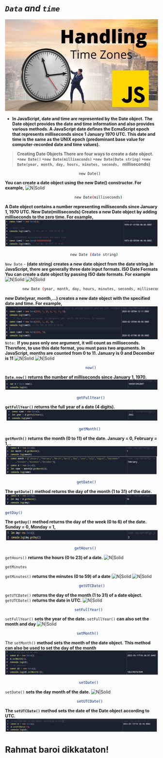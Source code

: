 # _```Data``` and ```time```_
![N|Solid](./foto1.webp)
* **In JavaScript, date and time are represented by the Date object. The Date object
provides the date and time information and also provides various methods.
A JavaScript date defines the EcmaScript epoch that represents milliseconds
since 1 January 1970 UTC. This date and time is the same as the UNIX epoch
(predominant base value for computer-recorded date and time values).**

>**Creating Date Objects
There are four ways to create a date object.
```•new Date()```
```•new Date(milliseconds)```
```•new Date(Date string)```
```•new Date(year, month, day, hours, minutes, seconds, ```
milliseconds)**

                                      new Date()
**You can create a date object using the new Date() constructor. For example,**
![N|Solid](./foto2.PNG)
```sh 
                                new Date(milliseconds)
```
**A Date object contains a number representing milliseconds 
since January 1, 1970 UTC. New Date(milliseconds) Creates a 
new Date object by adding milliseconds to the zero time. For 
example,**
![N|Solid](./foto3.PNG)
```sh
                              new Date (date string)
```
```New Date``` - **(date string) creates a new date object from the date string.In JavaScript, there 
are generally three date input formats. ISO Date Formats You can create a date object by 
passing ISO date formats. For example**
![N|Solid](./foto4.PNG)
![N|Solid](./foto5.PNG)
```sh
        new Date (year, month, day, hours, minutes, seconds, milliseconds)
```
**new Date(year, month,...) creates a new date object with the specified date 
and time. For example,**
![N|Solid](./foto6.PNG)
```Note:``` **If you pass only one argument, it will count as milliseconds. 
Therefore, to use this date format, you must pass two arguments. In 
JavaScript, months are counted from 0 to 11. January is 0 and 
December is 11**
![N|Solid](./foto7.PNG)
![N|Solid](./foto8.PNG)
```sh
                                     now()
```
**```Date.now()``` returns the number of milliseconds since January 1, 1970.**
![N|Solid](./foto9.PNG)
```sh
                                 getFullYear()
```
**```getFullYear()``` returns the full year of a date (4 digits).**
![N|Solid](./foto10.PNG)
```sh
                                  getMonth()
```
**```getMonth()``` returns the month (0 to 11) of the date. January = 0, February = 1,..**
![N|Solid](./foto11.PNG)
```sh
                                 getDate()
```
**The ```getDate()``` method returns the day of the month (1 to 31) of the date.**
![N|Solid](./foto12.PNG)
```sh
getDay()
```
**The ```getDay()``` method returns the day of the week (0 to 6) of the date. Sunday = 0, Monday = 1,**
![N|Solid](./foto13.PNG)
```sh
                                getHours()
```
```getHours()``` **returns the hours (0 to 23) of a date.**
![N|Solid](./foto14.PNG)
```sh
getMinutes
```
```getMinutes()``` **returns the minutes (0 to 59) of a date**
![N|Solid](./foto15.PNG)
![N|Solid](./foto16.PNG)
```sh
                                  getUTCDate()
```
```getUTCDate()``` **returns the day of the month (1 to 31) of a date object.**
```getUTCDate()``` **returns the date in UTC.**
![N|Solid](./foto17.PNG)
```sh
                                setFullYear()
```
```setFullYear()``` **sets the year of the date.**
```setFullYear()``` **can also set the month and day**
![N|Solid](./foto18.PNG)
```sh
                                 setMonth()
```
The ```setMonth()``` **method sets the month of the date object.**
**This method can also be used to set the day of the month**
![N|Solid](./foto19.PNG)
```sh
                                  setDate()
```
```setDate()``` **sets the day month of the date.**
![N|Solid](./foto20.PNG)
```sh
                                 setUTCDate()
```
**The ```setUTCDate()``` method sets the date of the Date object according to UTC.**
![N|Solid](./foto21.PNG)

# Rahmat baroi dikkataton! 
